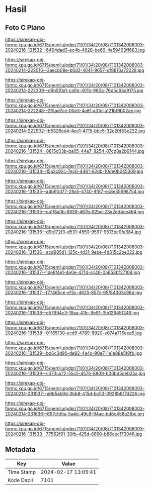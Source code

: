 # Hasil

## Foto C Plano

https://sirekap-obj-formc.kpu.go.id/6715/pemilu/pdpr/71/01/34/20/08/7101342008003-20240216-131532--6464dad3-ec4b-4628-be66-4a59493ff683.jpg

https://sirekap-obj-formc.kpu.go.id/6715/pemilu/pdpr/71/01/34/20/08/7101342008003-20240214-222016--3aecb08e-b6d2-4041-9057-df8816a72028.jpg

https://sirekap-obj-formc.kpu.go.id/6715/pemilu/pdpr/71/01/34/20/08/7101342008003-20240214-222309--d9b5f0a1-ca0b-401b-980a-76d5c64a9175.jpg

https://sirekap-obj-formc.kpu.go.id/6715/pemilu/pdpr/71/01/34/20/08/7101342008003-20240214-222248--2f5ad7ce-00e3-4a8f-a31d-a121bf9b02ae.jpg

https://sirekap-obj-formc.kpu.go.id/6715/pemilu/pdpr/71/01/34/20/08/7101342008003-20240214-222902--b5326ed4-4ee1-4715-bbc5-32c20f53e222.jpg

https://sirekap-obj-formc.kpu.go.id/6715/pemilu/pdpr/71/01/34/20/08/7101342008003-20240216-131534--8815c03b-ba05-44e7-8254-87cd8a2b9144.jpg

https://sirekap-obj-formc.kpu.go.id/6715/pemilu/pdpr/71/01/34/20/08/7101342008003-20240216-131534--15a2c92c-7ec6-4461-92db-10de0b245369.jpg

https://sirekap-obj-formc.kpu.go.id/6715/pemilu/pdpr/71/01/34/20/08/7101342008003-20240216-131535--a4b90d77-28a5-4740-9f87-ec8e55698754.jpg

https://sirekap-obj-formc.kpu.go.id/6715/pemilu/pdpr/71/01/34/20/08/7101342008003-20240216-131535--ca1f8a0b-9839-467b-82bd-23e2ed4ce464.jpg

https://sirekap-obj-formc.kpu.go.id/6715/pemilu/pdpr/71/01/34/20/08/7101342008003-20240216-131536--d9b172f3-d531-4550-9597-9513bc0fa384.jpg

https://sirekap-obj-formc.kpu.go.id/6715/pemilu/pdpr/71/01/34/20/08/7101342008003-20240216-131536--acd985d1-125c-4d31-9ebe-4d315c2be322.jpg

https://sirekap-obj-formc.kpu.go.id/6715/pemilu/pdpr/71/01/34/20/08/7101342008003-20240216-131537--1de6f4e1-4e0e-4714-ac46-0a653bf27104.jpg

https://sirekap-obj-formc.kpu.go.id/6715/pemilu/pdpr/71/01/34/20/08/7101342008003-20240216-131537--f77465ce-e15c-4625-857c-95f84303c98d.jpg

https://sirekap-obj-formc.kpu.go.id/6715/pemilu/pdpr/71/01/34/20/08/7101342008003-20240216-131538--e57994c3-19aa-41fc-9e91-f5b12945f249.jpg

https://sirekap-obj-formc.kpu.go.id/6715/pemilu/pdpr/71/01/34/20/08/7101342008003-20240216-131538--01165130-ecd9-4789-8920-e074a716eea5.jpg

https://sirekap-obj-formc.kpu.go.id/6715/pemilu/pdpr/71/01/34/20/08/7101342008003-20240216-131539--bd6c3d90-de92-4a4c-90e7-1a1e88e5f8fb.jpg

https://sirekap-obj-formc.kpu.go.id/6715/pemilu/pdpr/71/01/34/20/08/7101342008003-20240216-131539--c373ca72-55c5-457b-8809-b06bd5deb35a.jpg

https://sirekap-obj-formc.kpu.go.id/6715/pemilu/pdpr/71/01/34/20/08/7101342008003-20240214-231037--a6b5ab9d-3bb8-415d-bc53-0928b817d226.jpg

https://sirekap-obj-formc.kpu.go.id/6715/pemilu/pdpr/71/01/34/20/08/7101342008003-20240214-231836--697cfd5a-5a4d-49c6-94ae-bd8c458a2fbe.jpg

https://sirekap-obj-formc.kpu.go.id/6715/pemilu/pdpr/71/01/34/20/08/7101342008003-20240216-131533--77562f91-30fb-425d-8860-b86cec173046.jpg


## Metadata

| Key        | Value               |
| ---------- | ------------------- |
| Time Stamp | 2024-02-17 13:05:41 |
| Kode Dapil | 7101                |



